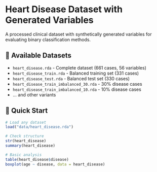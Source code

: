 # Heart Disease Dataset with Generated Variables

A processed clinical dataset with synthetically generated variables for evaluating binary classification methods.

## 📁 Available Datasets

- `heart_disease.rda` - Complete dataset (661 cases, 56 variables)
- `heart_disease_train.rda` - Balanced training set (331 cases)
- `heart_disease_test.rda` - Balanced test set (330 cases)  
- `heart_disease_train_imbalanced_30.rda` - 30% disease cases
- `heart_disease_train_imbalanced_10.rda` - 10% disease cases
- ... and other variants

## 🚀 Quick Start

```r
# Load any dataset
load("data/heart_disease.rda")

# Check structure
str(heart_disease)
summary(heart_disease)

# Basic analysis
table(heart_disease$disease)
boxplot(age ~ disease, data = heart_disease)
